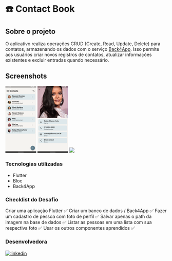 # ☎️ Contact Book
## Sobre o projeto

O aplicativo realiza operações CRUD (Create, Read, Update, Delete) para contatos, armazenando os dados com o serviço [Back4App](https://www.back4app.com). 
Isso permite aos usuários criar novos registros de contatos, atualizar informações existentes e excluir entradas quando necessário.

## Screenshots
<p>
<img src="screenshots/Screenshot_1.png" width="19%">
  <img src="screenshots/Screenshot_2.png" width="19%"> 
  <img src="screenshots/contact_book.gif" width="19%">
</p>

### Tecnologias utilizadas

* Flutter
* Bloc
* Back4App

### Checklist do Desafio
Criar uma aplicação Flutter​ ✅
Criar um banco de dados / Back4App​ ✅
Fazer um cadastro de pessoa com foto de perfil​ ✅
Salvar apenas o path da imagem na base de dados​ ✅
Listar as pessoas em uma lista com sua respectiva foto​ ✅
Usar os outros componentes aprendidos ✅


### Desenvolvedora

<a href="https://www.linkedin.com/in/jusy-lopes/" > <img align="center" src="https://img.shields.io/badge/- jusylopes-05122A?style=flat&logo=linkedin" alt="linkedin"/>

  
